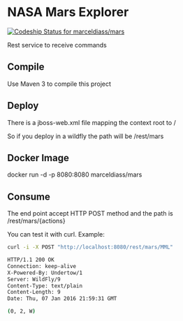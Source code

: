 # NASA Mars Explorer

[ ![Codeship Status for marceldiass/mars](https://codeship.com/projects/fcbdd4b0-97bc-0133-de51-66b8883e9f8d/status?branch=master)](https://codeship.com/projects/125899)

Rest service to receive commands

## Compile

Use Maven 3 to compile this project

## Deploy

There is a jboss-web.xml file mapping the context root to /

So if you deploy in a wildfly the path will be /rest/mars

## Docker Image

docker run -d -p 8080:8080 marceldiass/mars

## Consume

The end point accept HTTP POST method and the path is /rest/mars/{actions}

You can test it with curl.
Example:
```bash
curl -i -X POST "http://localhost:8080/rest/mars/MML"

HTTP/1.1 200 OK
Connection: keep-alive
X-Powered-By: Undertow/1
Server: WildFly/9
Content-Type: text/plain
Content-Length: 9
Date: Thu, 07 Jan 2016 21:59:31 GMT

(0, 2, W)

```
